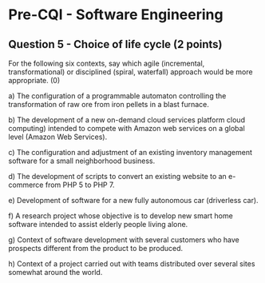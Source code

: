 # Pre-CQI - Software Engineering

## Question 5 - Choice of life cycle (2 points)

For the following six contexts, say which agile (incremental, transformational) or disciplined (spiral, waterfall) approach would be more appropriate. (0)

a) The configuration of a programmable automaton controlling the transformation of raw ore from
iron pellets in a blast furnace.

b) The development of a new on-demand cloud services platform
cloud computing) intended to compete with Amazon web services on a global level (Amazon Web Services).

c) The configuration and adjustment of an existing inventory management software for a small neighborhood business.

d) The development of scripts to convert an existing website to an e-commerce
from PHP 5 to PHP 7.

e) Development of software for a new fully autonomous car (driverless car).

f) A research project whose objective is to develop new smart home software intended to assist elderly people living alone.

g) Context of software development with several customers who have prospects
different from the product to be produced.

h) Context of a project carried out with teams distributed over several sites somewhat
around the world.